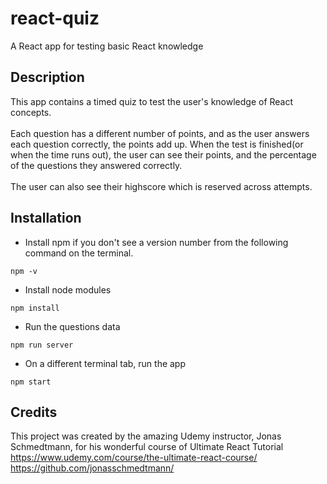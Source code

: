 # react-quiz

A React app for testing basic React knowledge

## Description

This app contains a timed quiz to test the user's knowledge of React concepts. <br/>
<br/>Each question has a different number of points, and as the user answers each question correctly, the points add up. When the test is finished(or when the time runs out), the user can see their points, and the percentage of the questions they answered correctly.<br/>
<br/>The user can also see their highscore which is reserved across attempts.

## Installation

- Install npm if you don't see a version number from the following command on the terminal.

```
npm -v
```

- Install node modules

```
npm install
```

- Run the questions data

```
npm run server
```

- On a different terminal tab, run the app

```
npm start
```

## Credits

This project was created by the amazing Udemy instructor, Jonas Schmedtmann, for his wonderful course of Ultimate React Tutorial
https://www.udemy.com/course/the-ultimate-react-course/
https://github.com/jonasschmedtmann/
